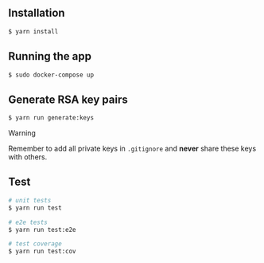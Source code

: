 ## Installation

```bash
$ yarn install
```

## Running the app

```bash
$ sudo docker-compose up
```

## Generate RSA key pairs

```bash
$ yarn run generate:keys
```
> [!Warning]
> Remember to add all private keys in `.gitignore` and **never** share these keys with others.

## Test

```bash
# unit tests
$ yarn run test

# e2e tests
$ yarn run test:e2e

# test coverage
$ yarn run test:cov
```

